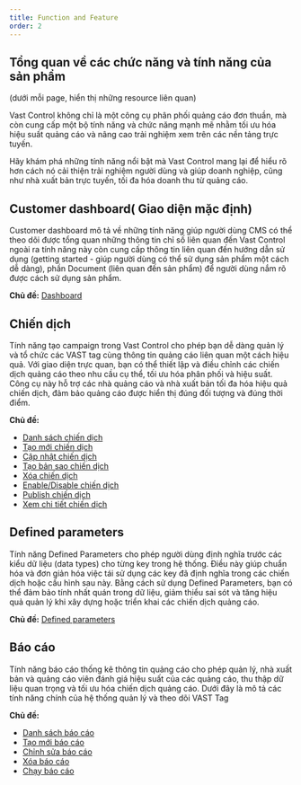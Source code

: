 ```yaml
---
title: Function and Feature
order: 2
---
```

## Tổng quan về các chức năng và tính năng của sản phẩm
(dưới mỗi page, hiển thị những resource liên quan)

Vast Control không chỉ là một công cụ phân phối quảng cáo đơn thuần, mà còn cung cấp một bộ tính năng và chức năng mạnh mẽ nhằm tối ưu hóa hiệu suất quảng cáo và nâng cao trải nghiệm xem trên các nền tảng trực tuyến.

Hãy khám phá những tính năng nổi bật mà Vast Control mang lại để hiểu rõ hơn cách nó cải thiện trải nghiệm người dùng và giúp doanh nghiệp, cũng như nhà xuất bản trực tuyến, tối đa hóa doanh thu từ quảng cáo.

## Customer dashboard( Giao diện mặc định)
Customer dashboard mô tả về những tính năng giúp người dùng CMS có thể theo dõi được tổng quan những thông tin chỉ số liên quan đến Vast Control ngoài ra tính năng này còn cung cấp thông tin liên quan đến hướng dẫn sử dụng (getting started - giúp người dùng có thể sử dụng sản phẩm một cách dễ dàng), phần Document (liên quan đến sản phẩm) để người dùng nắm rõ được cách sử dụng sản phẩm.

**Chủ đề:** [Dashboard](../03-user-maunal/dashboard.md)

## Chiến dịch
Tính năng tạo campaign trong Vast Control cho phép bạn dễ dàng quản lý và tổ chức các VAST tag cùng thông tin quảng cáo liên quan một cách hiệu quả. Với giao diện trực quan, bạn có thể thiết lập và điều chỉnh các chiến dịch quảng cáo theo nhu cầu cụ thể, tối ưu hóa phân phối và hiệu suất. Công cụ này hỗ trợ các nhà quảng cáo và nhà xuất bản tối đa hóa hiệu quả chiến dịch, đảm bảo quảng cáo được hiển thị đúng đối tượng và đúng thời điểm.

**Chủ đề:**

* [Danh sách chiến dịch](../03-user-maunal/campaign/a-quan-ly-chien-dich.md)
* [Tạo mới chiến dịch](../03-user-maunal/campaign/b-tao-chien-dich.md)
* [Cập nhật chiến dịch](../03-user-maunal/campaign/a-quan-ly-chien-dich.md)
* [Tạo bản sao chiến dịch](../03-user-maunal/campaign/a-quan-ly-chien-dich.md)
* [Xóa chiến dịch](../03-user-maunal/campaign/a-quan-ly-chien-dich.md)
* [Enable/Disable chiến dịch](../03-user-maunal/campaign/a-quan-ly-chien-dich.md)
* [Publish chiến dịch](../03-user-maunal/campaign/a-quan-ly-chien-dich.md)
* [Xem chi tiết chiến dịch](../03-user-maunal/campaign/a-quan-ly-chien-dich.md)

## Defined parameters
Tính năng Defined Parameters cho phép người dùng định nghĩa trước các kiểu dữ liệu (data types) cho từng key trong hệ thống. Điều này giúp chuẩn hóa và đơn giản hóa việc tái sử dụng các key đã định nghĩa trong các chiến dịch hoặc cấu hình sau này. Bằng cách sử dụng Defined Parameters, bạn có thể đảm bảo tính nhất quán trong dữ liệu, giảm thiểu sai sót và tăng hiệu quả quản lý khi xây dựng hoặc triển khai các chiến dịch quảng cáo.

**Chủ đề:** [Defined parameters](../03-user-maunal/defined-parameter/)

## Báo cáo
Tính năng báo cáo thống kê thông tin quảng cáo cho phép quản lý, nhà xuất bản và quảng cáo viên đánh giá hiệu suất của các quảng cáo, thu thập dữ liệu quan trọng và tối ưu hóa chiến dịch quảng cáo. Dưới đây là mô tả các tính năng chính của hệ thống quản lý và theo dõi VAST Tag

**Chủ đề:**

* [Danh sách báo cáo](../03-user-maunal/report/a-quan-ly-bao-cao.md)
* [Tạo mới báo cáo](../03-user-maunal/report/b-tao-bao-cao.md)
* [Chỉnh sửa báo cáo](../03-user-maunal/report/a-quan-ly-bao-cao.md)
* [Xóa báo cáo](../03-user-maunal/report/a-quan-ly-bao-cao.md)
* [Chạy báo cáo](../03-user-maunal/report/a-quan-ly-bao-cao.md)



  










  

  


